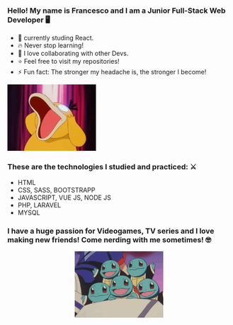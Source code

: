 ### Hello! My name is Francesco and I am a Junior Full-Stack Web Developer 🖥️
- 🌱 currently studing React.
- 🔥 Never stop learning!
- 🤝 I love collaborating with other Devs.
- ⭐ Feel free to visit my repositories!
- ⚡ Fun fact: The stronger my headache is, the stronger I become!
<img src="img/psyduckgithub.gif" width="200" height="150" style="text-align:center">

### These are the technologies I studied and practiced: ⚔️
- HTML
- CSS, SASS, BOOTSTRAPP
- JAVASCRIPT, VUE JS, NODE JS
- PHP, LARAVEL
- MYSQL

### I have a huge passion for Videogames, TV series and I love making new friends! Come nerding with me sometimes! 🤓
<p align="center"><img src="img/tenor.gif" width="200" height="150" style="text-align:center"></p>